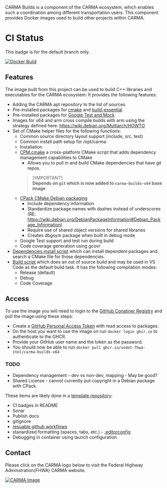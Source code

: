 CARMA Builds  is a component of the CARMA ecosystem, which enables such a coordination among different transportation users. This component provides Docker images used to build other projects within CARMA.

# CI Status

This badge is for the default branch only.

[![Docker Build](https://github.com/usdot-fhwa-stol/carma-builds/actions/workflows/docker.yml/badge.svg)](https://github.com/usdot-fhwa-stol/carma-builds/actions/workflows/docker.yml)

## Features

The image built from this project can be used to build C++ libraries and executables for the CARMA ecosystem.  It provides the following features:

* Adding the CARMA apt repository to the list of sources
* Pre-installed packages for [cmake](https://cmake.org/) and [build-essential](https://packages.ubuntu.com/jammy/build-essential)
* Pre-installed packages for [Google Test and Mock](https://google.github.io/googletest/)
* Images for x64 and arm cross compile builds with arm using the strategy defined here: https://wiki.debian.org/Multiarch/HOWTO
* Set of CMake helper files for the following functions:
  * Common source directory layout support (include, src, test)
  * Common install path setup for /opt/carma
  * Installation
  * [CPM.cmake](https://github.com/cpm-cmake/CPM.cmake) a cross-platform CMake script that adds dependency management capabilities to CMake
    * Allows you to pull in and build CMake dependencies that have git repos.
    > [!IMPORTANT]\
    > **Depends on `git` which is now added to `carma-builds-x64` base image**
  * [CPack CMake Debian packaging](https://cmake.org/cmake/help/latest/cpack_gen/deb.html)
    * Include dependency information
    * Standardize package names with dashes instead of underscores (RE: https://wiki.debian.org/DebianPackageInformation#Debian_Package_Information)
    * Require use of shared object versions for shared libraries
    * Creates dbgsym package when built in debug mode
  * Google Test support and test run during build
  * Code coverage generation using gcovr
* [Dependencies install script](scripts/install_dependencies_script.sh) which can install dependent packages and search a CMake file for those dependencies.
* [Build script](scripts/build_script.sh) which does an out of source build and may be used in VS Code as the default build task.  It has the following compilation modes:
  * Release (default)
  * Debug
  * Code Coverage

## Access

To use the image you will need to login to the [GitHub Conatiner Registry](https://docs.github.com/en/packages/working-with-a-github-packages-registry/working-with-the-container-registry) and pull the image using these steps:
* Create a [GitHub Personal Access Token](https://docs.github.com/en/authentication/keeping-your-account-and-data-secure/creating-a-personal-access-token) with read access to packages.
* On the host you want to use the image on run ```docker login ghcr.io``` to authenticate to the GHCR.
* Provide your GitHub user name and the token as the password.
* You should now be able to run ```docker pull ghcr.io/usdot-fhwa-stol/carma-builds-x64```

### TODO

* Dependency management - dev vs non-dev, mapping - May be good?
* Shared License - cannot currently put copyright in a Debian package with CPack

These items are likely done in a [template repository](https://docs.github.com/en/repositories/creating-and-managing-repositories/creating-a-template-repository):
* CI badges in README
* Sonar
* Publish docs
* gitignore
* [resuable github workflows](https://docs.github.com/en/actions/using-workflows/reusing-workflows)
* stanardized formatting (spaces, tabs, etc.) - [.editorconfig](https://editorconfig.org/)
* Debugging in container using launch configuration

## Contact
Please click on the CARMA logo below to visit the Federal Highway Adminstration(FHWA) CARMA website.

[![CARMA Image](https://raw.githubusercontent.com/usdot-fhwa-stol/CARMAPlatform/develop/docs/image/CARMA_icon.png)](https://highways.dot.gov/research/research-programs/operations/CARMA)
